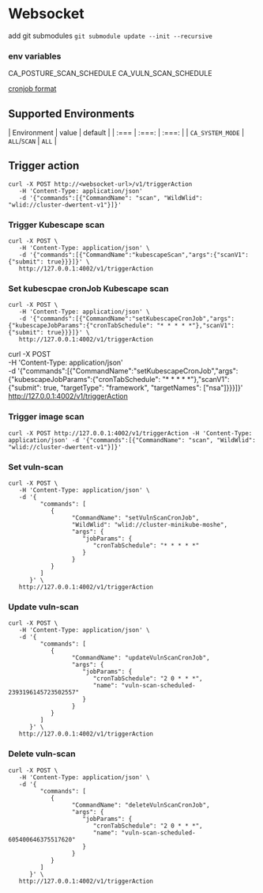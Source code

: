 # Websocket
add git submodules
```git submodule update --init --recursive```


### env variables
CA_POSTURE_SCAN_SCHEDULE
CA_VULN_SCAN_SCHEDULE

[cronjob format](https://pkg.go.dev/github.com/robfig/cron)

## Supported Environments

| Environment |  value | default |
| :=== | :===:  | :===:  |
| `CA_SYSTEM_MODE` | `ALL`/`SCAN` | `ALL`  |


## Trigger action

```
curl -X POST http://<websocket-url>/v1/triggerAction
   -H 'Content-Type: application/json'
   -d '{"commands":[{"CommandName": "scan", "WildWlid": "wlid://cluster-dwertent-v1"}]}'
```

### Trigger Kubescape scan

```
curl -X POST \
   -H 'Content-Type: application/json' \
   -d '{"commands":[{"CommandName":"kubescapeScan","args":{"scanV1": {"submit": true}}}]}' \
   http://127.0.0.1:4002/v1/triggerAction
```

### Set kubescpae cronJob Kubescape scan

```
curl -X POST \
   -H 'Content-Type: application/json' \
   -d '{"commands":[{"CommandName":"setKubescapeCronJob","args":{"kubescapeJobParams":{"cronTabSchedule": "* * * * *"},"scanV1": {"submit": true}}}]}' \
   http://127.0.0.1:4002/v1/triggerAction
```

curl -X POST \
   -H 'Content-Type: application/json' \
   -d '{"commands":[{"CommandName":"setKubescapeCronJob","args":{"kubescapeJobParams":{"cronTabSchedule": "* * * * *"},"scanV1": {"submit": true, "targetType": "framework", "targetNames": ["nsa"]}}}]}' \
   http://127.0.0.1:4002/v1/triggerAction
### Trigger image scan

```
curl -X POST http://127.0.0.1:4002/v1/triggerAction -H 'Content-Type: application/json' -d '{"commands":[{"CommandName": "scan", "WildWlid": "wlid://cluster-dwertent-v1"}]}'
```
   
### Set vuln-scan 
```
curl -X POST \
   -H 'Content-Type: application/json' \
   -d '{
         "commands": [
            {
                  "CommandName": "setVulnScanCronJob",
                  "WildWlid": "wlid://cluster-minikube-moshe",
                  "args": {
                     "jobParams": {
                        "cronTabSchedule": "* * * * *"
                     }
                  }
            }
         ]
      }' \
   http://127.0.0.1:4002/v1/triggerAction
```

### Update vuln-scan 
```
curl -X POST \
   -H 'Content-Type: application/json' \
   -d '{
         "commands": [
            {
                  "CommandName": "updateVulnScanCronJob",
                  "args": {
                     "jobParams": {
                        "cronTabSchedule": "2 0 * * *",
                        "name": "vuln-scan-scheduled-2393196145723502557"
                     }
                  }
            }
         ]
      }' \
   http://127.0.0.1:4002/v1/triggerAction
```

### Delete vuln-scan 
```
curl -X POST \
   -H 'Content-Type: application/json' \
   -d '{
         "commands": [
            {
                  "CommandName": "deleteVulnScanCronJob",
                  "args": {
                     "jobParams": {
                        "cronTabSchedule": "2 0 * * *",
                        "name": "vuln-scan-scheduled-605400646375517620"
                     }
                  }
            }
         ]
      }' \
   http://127.0.0.1:4002/v1/triggerAction
```
